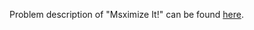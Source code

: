 Problem description of "Msximize It!" can be found [here](https://www.hackerrank.com/challenges/maximize-it/problem?isFullScreen=true).